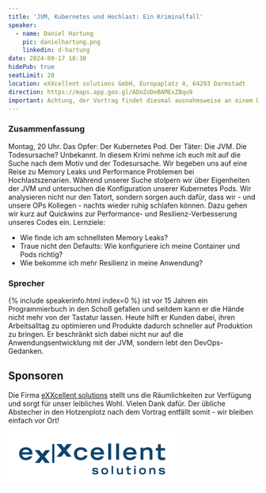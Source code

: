 ```yaml
---
title: 'JVM, Kubernetes und Hochlast: Ein Kriminalfall'
speaker:
  - name: Daniel Hartung
    pic: danielhartung.png
    linkedin: d-hartung
date: 2024-09-17 18:30
hidePub: true
seatLimit: 20
location: eXXcellent solutions GmbH, Europaplatz 4, 64293 Darmstadt
direction: https://maps.app.goo.gl/ADoZoDeBAMExZBqu9
important: Achtung, der Vortrag findet diesmal ausnahmsweise an einem Dienstag statt!
---
```


### Zusammenfassung

Montag, 20 Uhr. Das Opfer: Der Kubernetes Pod. Der Täter: Die JVM. Die Todesursache? Unbekannt.
In diesem Krimi nehme ich euch mit auf die Suche nach dem Motiv und der Todesursache. Wir begeben uns auf eine Reise zu Memory Leaks und Performance Problemen bei Hochlastszenarien.
Während unserer Suche stolpern wir über Eigenheiten der JVM und untersuchen die Konfiguration unserer Kubernetes Pods. Wir analysieren nicht nur den Tatort, sondern sorgen auch dafür, dass wir - und unsere OPs Kollegen - nachts wieder ruhig schlafen können. Dazu gehen wir kurz auf Quickwins zur Performance- und Resilienz-Verbesserung unseres Codes ein.
Lernziele:
- Wie finde ich am schnellsten Memory Leaks?
- Traue nicht den Defaults: Wie konfiguriere ich meine Container und Pods richtig?
- Wie bekomme ich mehr Resilienz in meine Anwendung?

### Sprecher

{% include speakerinfo.html index=0 %} ist vor 15 Jahren ein Programmierbuch in den Schoß gefallen und seitdem kann er die Hände nicht mehr von der Tastatur lassen. Heute hilft er Kunden dabei, ihren Arbeitsalltag zu optimieren und Produkte dadurch schneller auf Produktion zu bringen. Er beschränkt sich dabei nicht nur auf die Anwendungsentwicklung mit der JVM, sondern lebt den DevOps-Gedanken.

## Sponsoren

Die Firma [eXXcellent solutions](https://www.exxcellent.de/) stellt uns die Räumlichkeiten zur Verfügung und sorgt für unser leibliches Wohl. Vielen Dank dafür. Der übliche Abstecher in den Hotzenplotz nach dem Vortrag entfällt somit - wir bleiben einfach vor Ort!

[![eXXcellent Logo](/images/sponsors/exxcellent.png)](https://www.exxcellent.de/)
